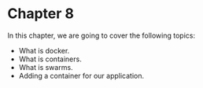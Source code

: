 # Chapter 8

In this chapter, we are going to cover the following topics:

* What is docker.
* What is containers.
* What is swarms.
* Adding a container for our application.



